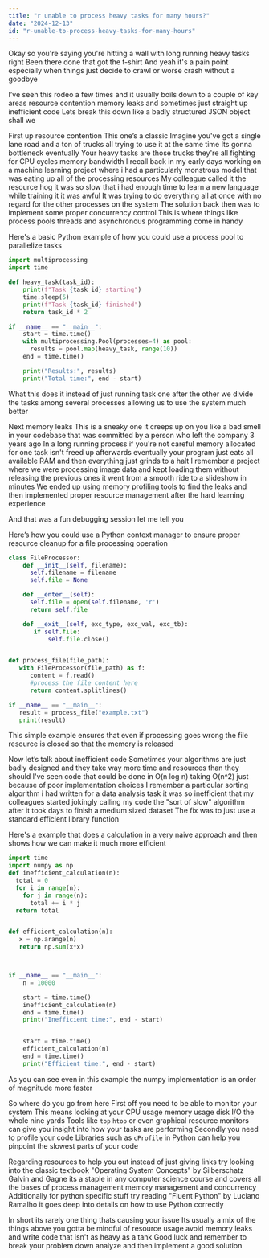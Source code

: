 ```yaml
---
title: "r unable to process heavy tasks for many hours?"
date: "2024-12-13"
id: "r-unable-to-process-heavy-tasks-for-many-hours"
---
```


Okay so you're saying you're hitting a wall with long running heavy tasks right Been there done that got the t-shirt And yeah it's a pain point especially when things just decide to crawl or worse crash without a goodbye

I’ve seen this rodeo a few times and it usually boils down to a couple of key areas resource contention memory leaks and sometimes just straight up inefficient code Lets break this down like a badly structured JSON object shall we

First up resource contention This one’s a classic Imagine you've got a single lane road and a ton of trucks all trying to use it at the same time Its gonna bottleneck eventually Your heavy tasks are those trucks they're all fighting for CPU cycles memory bandwidth I recall back in my early days working on a machine learning project where i had a particularly monstrous model that was eating up all of the processing resources My colleague called it the resource hog it was so slow that i had enough time to learn a new language while training it it was awful It was trying to do everything all at once with no regard for the other processes on the system The solution back then was to implement some proper concurrency control This is where things like process pools threads and asynchronous programming come in handy

Here's a basic Python example of how you could use a process pool to parallelize tasks

```python
import multiprocessing
import time

def heavy_task(task_id):
    print(f"Task {task_id} starting")
    time.sleep(5)
    print(f"Task {task_id} finished")
    return task_id * 2

if __name__ == "__main__":
    start = time.time()
    with multiprocessing.Pool(processes=4) as pool:
      results = pool.map(heavy_task, range(10))
    end = time.time()

    print("Results:", results)
    print("Total time:", end - start)
```

What this does it instead of just running task one after the other we divide the tasks among several processes allowing us to use the system much better

Next memory leaks This is a sneaky one it creeps up on you like a bad smell in your codebase that was committed by a person who left the company 3 years ago In a long running process if you're not careful memory allocated for one task isn't freed up afterwards eventually your program just eats all available RAM and then everything just grinds to a halt I remember a project where we were processing image data and kept loading them without releasing the previous ones it went from a smooth ride to a slideshow in minutes We ended up using memory profiling tools to find the leaks and then implemented proper resource management after the hard learning experience

And that was a fun debugging session let me tell you

Here’s how you could use a Python context manager to ensure proper resource cleanup for a file processing operation

```python
class FileProcessor:
    def __init__(self, filename):
      self.filename = filename
      self.file = None

    def __enter__(self):
      self.file = open(self.filename, 'r')
      return self.file

    def __exit__(self, exc_type, exc_val, exc_tb):
       if self.file:
           self.file.close()


def process_file(file_path):
   with FileProcessor(file_path) as f:
      content = f.read()
      #process the file content here
      return content.splitlines()

if __name__ == "__main__":
   result = process_file("example.txt")
   print(result)
```

This simple example ensures that even if processing goes wrong the file resource is closed so that the memory is released

Now let’s talk about inefficient code Sometimes your algorithms are just badly designed and they take way more time and resources than they should I've seen code that could be done in O(n log n) taking O(n^2) just because of poor implementation choices I remember a particular sorting algorithm i had written for a data analysis task it was so inefficient that my colleagues started jokingly calling my code the "sort of slow" algorithm after it took days to finish a medium sized dataset The fix was to just use a standard efficient library function

Here's a example that does a calculation in a very naive approach and then shows how we can make it much more efficient

```python
import time
import numpy as np
def inefficient_calculation(n):
  total = 0
  for i in range(n):
    for j in range(n):
      total += i * j
  return total


def efficient_calculation(n):
   x = np.arange(n)
   return np.sum(x*x)



if __name__ == "__main__":
    n = 10000

    start = time.time()
    inefficient_calculation(n)
    end = time.time()
    print("Inefficient time:", end - start)


    start = time.time()
    efficient_calculation(n)
    end = time.time()
    print("Efficient time:", end - start)
```

As you can see even in this example the numpy implementation is an order of magnitude more faster

So where do you go from here First off you need to be able to monitor your system This means looking at your CPU usage memory usage disk I/O the whole nine yards Tools like `top` `htop` or even graphical resource monitors can give you insight into how your tasks are performing Secondly you need to profile your code Libraries such as `cProfile` in Python can help you pinpoint the slowest parts of your code

Regarding resources to help you out instead of just giving links try looking into the classic textbook "Operating System Concepts" by Silberschatz Galvin and Gagne its a staple in any computer science course and covers all the bases of process management memory management and concurrency Additionally for python specific stuff try reading "Fluent Python" by Luciano Ramalho it goes deep into details on how to use Python correctly

In short its rarely one thing thats causing your issue Its usually a mix of the things above you gotta be mindful of resource usage avoid memory leaks and write code that isn't as heavy as a tank Good luck and remember to break your problem down analyze and then implement a good solution
